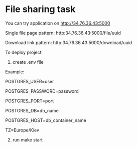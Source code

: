 # File sharing task

You can try application on http://34.76.36.43:5000

Single file page pattern: http:34.76.36.43:5000/file/uuid

Download link pattern: http:34.76.36.43:5000/download/uuid

To deploy project:

1) create .env file

Example:

POSTGRES_USER=user

POSTGRES_PASSWORD=password

POSTGRES_PORT=port

POSTGRES_DB=db_name

POSTGRES_HOST=db_container_name

TZ=Europe/Kiev


2) run make start